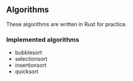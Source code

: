 ## Algorithms

These algorithms are written in Rust for practice.

### Implemented algorithms

- bubblesort
- selectionsort
- insertionsort
- quicksort
